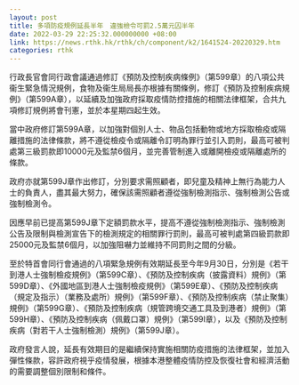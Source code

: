 ```yaml
---
layout: post
title: 多項防疫規例延長半年　違強檢令可罰2.5萬元囚半年
date: 2022-03-29 22:25:32.000000000 +08:00
link: https://news.rthk.hk/rthk/ch/component/k2/1641524-20220329.htm
categories: rthk
---
```


行政長官會同行政會議通過修訂《預防及控制疾病條例》（第599章）的八項公共衞生緊急情況規例，食物及衞生局局長亦根據有關條例，修訂《預防及控制疾病規例》（第599A章），以延續及加強政府採取疫情防控措施的相關法律框架，合共九項修訂規例將會刊憲，並於本星期四起生效。

當中政府修訂第599A章，以加強對個別人士、物品包括動物或地方採取檢疫或隔離措施的法律條款，將不遵從檢疫令或隔離令訂明為罪行並引入罰則，最高可被判處第三級罰款即10000元及監禁6個月，並完善管制進入或離開檢疫或隔離處所的條款。

政府亦就第599J章作出修訂，分別要求需照顧者，即兒童及精神上無行為能力人士的負責人，盡其最大努力，確保該需照顧者遵從強制檢測指示、強制檢測公告或強制檢測令。

因應早前已提高第599J章下定額罰款水平，提高不遵從強制檢測指示、強制檢測公告及限制與檢測宣告下的檢測規定的相關罪行罰則，最高可被判處第四級罰款即25000元及監禁6個月，以加強阻嚇力並維持不同罰則之間的分級。

至於特首會同行會通過的八項緊急規例有效期延長至今年9月30日，分別是《若干到港人士強制檢疫規例》（第599C章）、《預防及控制疾病（披露資料）規例》（第599D章）、《外國地區到港人士強制檢疫規例》（第599E章）、《預防及控制疾病（規定及指示）（業務及處所）規例》（第599F章）、《預防及控制疾病（禁止聚集）規例》（第599G章）、《預防及控制疾病（規管跨境交通工具及到港者）規例》（第599H章）、《預防及控制疾病（佩戴口罩）規例》（第599I章），以及《預防及控制疾病（對若干人士強制檢測）規例》（第599J章）。

政府發言人說，延長有效期目的是繼續保持實施相關防疫措施的法律框架，並加入彈性條款，容許政府視乎疫情發展，根據本港整體疫情防控及恢復社會和經濟活動的需要調整個別限制和條件。

